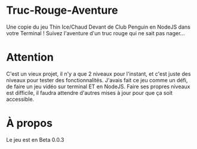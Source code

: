 # Truc-Rouge-Aventure
Une copie du jeu Thin Ice/Chaud Devant de Club Penguin en NodeJS dans votre Terminal ! Suivez l'aventure d'un truc rouge qui ne sait pas nager...

# Attention
C'est un vieux projet, il n'y a que 2 niveaux pour l'instant, et c'est juste des niveaux pour tester des fonctionnalités.
J'avais fait ce jeu comme un défi, de faire un jeu vidéo sur terminal ET en NodeJS.
Faire ses propres niveaux est difficile, il faudra attendre d'autres mises à jour pour que ça soit accessible.

# À propos
Le jeu est en Beta 0.0.3
